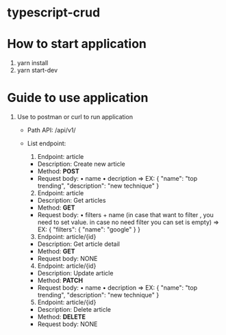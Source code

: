 # typescript-crud

# How to start application
1. yarn install
2. yarn start-dev

# Guide to use application
1. Use to postman or curl to run application
    - Path API: /api/v1/
    - List endpoint:
        1. Endpoint: article
        + Description: Create new article
        + Method: <b>POST</b>
        + Request body:
            • name
            • decription
            => EX: 
                    {
                        "name": "top trending",
                        "description": "new technique"
                    }
        2. Endpoint: article
        + Description: Get articles
        + Method: <b>GET</b>
        + Request body:
            • filters
                + name (in case that want to filter , you need to set value. in case no need filter you can set is empty)
            => EX: 
                    {
                        "filters": {
                            "name": "google"
                        }
                    }

        3. Endpoint: article/{id}
        + Description: Get article detail
        + Method: <b>GET</b>
        + Request body: NONE

        4. Endpoint: article/{id}
        + Description: Update article
        + Method: <b>PATCH</b>
        + Request body:
            • name
            • decription
            => EX: 
                    {
                        "name": "top trending",
                        "description": "new technique"
                    }

        5. Endpoint: article/{id}
        + Description: Delete article
        + Method: <b>DELETE</b>
        + Request body: NONE